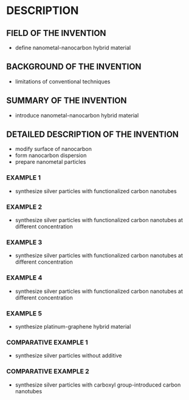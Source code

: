 # DESCRIPTION

## FIELD OF THE INVENTION

- define nanometal-nanocarbon hybrid material

## BACKGROUND OF THE INVENTION

- limitations of conventional techniques

## SUMMARY OF THE INVENTION

- introduce nanometal-nanocarbon hybrid material

## DETAILED DESCRIPTION OF THE INVENTION

- modify surface of nanocarbon
- form nanocarbon dispersion
- prepare nanometal particles

### EXAMPLE 1

- synthesize silver particles with functionalized carbon nanotubes

### EXAMPLE 2

- synthesize silver particles with functionalized carbon nanotubes at different concentration

### EXAMPLE 3

- synthesize silver particles with functionalized carbon nanotubes at different concentration

### EXAMPLE 4

- synthesize silver particles with functionalized carbon nanotubes at different concentration

### EXAMPLE 5

- synthesize platinum-graphene hybrid material

### COMPARATIVE EXAMPLE 1

- synthesize silver particles without additive

### COMPARATIVE EXAMPLE 2

- synthesize silver particles with carboxyl group-introduced carbon nanotubes

